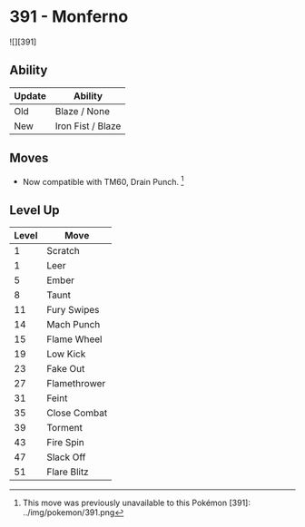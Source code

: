 # 391 - Monferno
![][391]

## Ability

Update | Ability
---    | ---
Old    | Blaze / None
New    | Iron Fist / Blaze

## Moves

 - Now compatible with TM60, Drain Punch. [^1]

## Level Up

Level | Move
---   | ---
  1   | Scratch
  1   | Leer
  5   | Ember
  8   | Taunt
 11   | Fury Swipes
 14   | Mach Punch
 15   | Flame Wheel
 19   | Low Kick
 23   | Fake Out
 27   | Flamethrower
 31   | Feint
 35   | Close Combat
 39   | Torment
 43   | Fire Spin
 47   | Slack Off
 51   | Flare Blitz

[^1]: This move was previously unavailable to this Pokémon
[391]: ../img/pokemon/391.png
